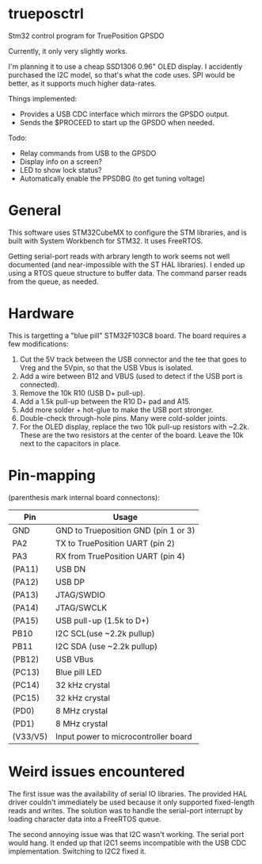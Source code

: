 # trueposctrl
Stm32 control program for TruePosition GPSDO

Currently, it only very slightly works.

I'm planning it to use a cheap SSD1306 0.96" OLED display.
I accidently purchased the I2C model, so that's what the code uses.
SPI would be better, as it supports much higher data-rates.

Things implemented:
* Provides a USB CDC interface which mirrors the GPSDO output.
* Sends the $PROCEED to start up the GPSDO when needed.

Todo:

* Relay commands from USB to the GPSDO
* Display info on a screen?
* LED to show lock status?
* Automatically enable the PPSDBG (to get tuning voltage)

# General

This software uses STM32CubeMX to configure the STM libraries, and is built with System Workbench for STM32. It uses FreeRTOS.

Getting serial-port reads with arbrary length to work seems not well documented (and near-impossible with the ST HAL libraries). I ended up using a RTOS queue structure to buffer data. The command parser reads from the queue, as needed.

# Hardware

This is targetting a "blue pill" STM32F103C8 board. The board requires a few modifications:

1. Cut the 5V track between the USB connector and the tee that goes to Vreg and the 5Vpin, so that the USB Vbus is isolated.
2. Add a wire between B12 and VBUS (used to detect if the USB port is connected).
3. Remove the 10k R10 (USB D+ pull-up).
4. Add a 1.5k pull-up between the R10 D+ pad and A15.
5. Add more solder + hot-glue to make the USB port stronger.
6. Double-check through-hole pins. Many were cold-solder joints.
7. For the OLED display, replace the two 10k pull-up resistors with ~2.2k. These are the two resistors at the center of the board. Leave the 10k next to the capacitors in place.

# Pin-mapping
(parenthesis mark internal board connectons):

| Pin       | Usage           
| ----------|-------------
| GND       | GND to Trueposition GND (pin 1 or 3)
| PA2      | TX to TruePosition UART (pin 2)
| PA3      | RX from TruePosition UART (pin 4)
| (PA11)    | USB DN
| (PA12)    | USB DP
| (PA13)    | JTAG/SWDIO
| (PA14)    | JTAG/SWCLK
| (PA15)    | USB pull-up (1.5k to D+)
| PB10 | I2C SCL(use ~2.2k pullup)
| PB11 | I2C SDA (use ~2.2k pullup)
| (PB12) | USB VBus
| (PC13) | Blue pill LED
| (PC14) | 32 kHz crystal
| (PC15) | 32 kHz crystal
| (PD0)  | 8 MHz crystal  
| (PD1)  | 8 MHz crystal  
| (V33/V5)| Input power to microcontroller board

# Weird issues encountered

The first issue was the availability of serial IO libraries. The provided HAL driver
couldn't immediately be used because it only supported fixed-length reads and writes.
The solution was to handle the serial-port interrupt by loading character data into
a FreeRTOS queue.

The second annoying issue was that I2C wasn't working. The serial port would hang. It
ended up that I2C1 seems incompatible with the USB CDC implementation. Switching to I2C2
fixed it.